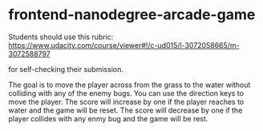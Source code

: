 frontend-nanodegree-arcade-game
===============================

Students should use this rubric: https://www.udacity.com/course/viewer#!/c-ud015/l-3072058665/m-3072588797

for self-checking their submission.

The goal is to move the player across from the grass to the water without colliding with any of the enemy bugs.
You can use the direction keys to move the player.
The score will increase by one if the player reaches to water and the game will be reset.
The score will decrease by one if the player collides with any enmy bug and the game will be rest.
